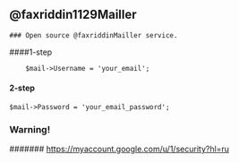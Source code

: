 ## @faxriddin1129Mailler

```
### Open source @faxriddinMailler service.
```
####1-step
```
    $mail->Username = 'your_email';
```

#### 2-step
```
$mail->Password = 'your_email_password';
```
    
### Warning!
####### https://myaccount.google.com/u/1/security?hl=ru
